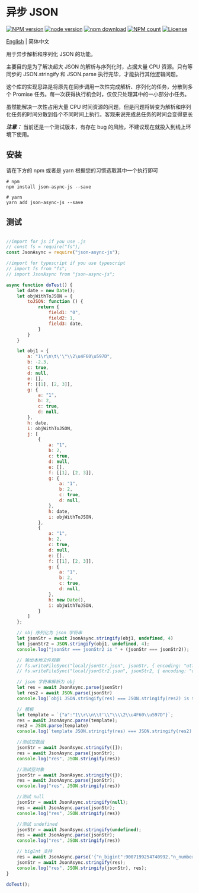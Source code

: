 # 异步 JSON

[![NPM version](https://img.shields.io/npm/v/json-async-js.svg?style=flat-square)](https://npmjs.org/package/json-async-js)
[![node version](https://img.shields.io/badge/node.js-%3E=_8-green.svg?style=flat-square)](http://nodejs.org/download/)
[![npm download](https://img.shields.io/npm/dm/json-async-js.svg?style=flat-square)](https://npmjs.org/package/json-async-js)
[![NPM count](https://img.shields.io/npm/dt/json-async-js.svg?style=flat-square)](https://www.npmjs.com/package/json-async-js)
[![License](https://img.shields.io/npm/l/json-async-js.svg?style=flat-square)](https://www.npmjs.com/package/json-async-js)

[English](./readme.md) | 简体中文

用于异步解析和序列化 JSON 的功能。

主要目的是为了解决超大 JSON 的解析与序列化时，占据大量 CPU 资源。只有等同步的 JSON.stringify 和 JSON.parse 执行完毕，才能执行其他逻辑问题。

这个库的实现思路是将原先在同步调用一次性完成解析、序列化的任务，分散到多个 Promise 任务。每一次获得执行机会时，仅仅只处理其中的一小部分小任务。

虽然能解决一次性占用大量 CPU 时间资源的问题，但是问题将转变为解析和序列化任务的时间分散到各个不同时间上执行。客观来说完成总任务的时间会变得更长

***注意：*** 当前还是一个测试版本，有存在 bug 的风险，不建议现在就投入到线上环境下使用。

## 安装

请在下方的 npm 或者是 yarn 根据您的习惯选取其中一个执行即可

``` shell
# npm
npm install json-async-js --save

# yarn
yarn add json-async-js --save
```

## 测试

``` js

//import for js if you use .js
// const fs = require("fs");
const JsonAsync = require("json-async-js");

//import for typescript if you use typescript
// import fs from "fs";
// import JsonAsync from "json-async-js";

async function doTest() {
    let date = new Date();
    let objWithToJSON = {
        toJSON: function () {
            return {
                field1: "0",
                field2: 1,
                field3: date,
            }
        }
    }

    let obj1 = {
        a: "1\r\n\t\'\"\\2\u4F60\u597D",
        b: -2.3,
        c: true,
        d: null,
        e: [],
        f: [[1], [2, 3]],
        g: {
            a: "1",
            b: 2,
            c: true,
            d: null,
        },
        h: date,
        i: objWithToJSON,
        j: [
            {
                a: "1",
                b: 2,
                c: true,
                d: null,
                e: [],
                f: [[1], [2, 3]],
                g: {
                    a: "1",
                    b: 2,
                    c: true,
                    d: null,
                },
                h: date,
                i: objWithToJSON,
            },
            {
                a: "1",
                b: 2,
                c: true,
                d: null,
                e: [],
                f: [[1], [2, 3]],
                g: {
                    a: "1",
                    b: 2,
                    c: true,
                    d: null,
                },
                h: new Date(),
                i: objWithToJSON,
            }
        ]
    };

    // obj 序列化为 json 字符串
    let jsonStr = await JsonAsync.stringify(obj1, undefined, 4)
    let jsonStr2 = JSON.stringify(obj1, undefined, 4);
    console.log("jsonStr === jsonStr2 is " + (jsonStr === jsonStr2));

    // 输出本地文件观察
    // fs.writeFileSync("local/jsonStr.json", jsonStr, { encoding: "utf8" });
    // fs.writeFileSync("local/jsonStr2.json", jsonStr2, { encoding: "utf8" });

    // json 字符串解析为 obj
    let res = await JsonAsync.parse(jsonStr)
    let res2 = await JSON.parse(jsonStr)
    console.log(`obj1 JSON.stringify(res) === JSON.stringify(res2) is ${JSON.stringify(res) === JSON.stringify(res2)}`)

    // 模板
    let template = `{"a":"1\\r\\n\\t'\\"\\\\2\\u4F60\\u597D"}`;
    res = await JsonAsync.parse(template);
    res2 = JSON.parse(template)
    console.log(`template JSON.stringify(res) === JSON.stringify(res2) is ${JSON.stringify(res) === JSON.stringify(res2)}`)

    //测试空数组
    jsonStr = await JsonAsync.stringify([]);
    res = await JsonAsync.parse(jsonStr);
    console.log("res", JSON.stringify(res))

    //测试空对象
    jsonStr = await JsonAsync.stringify({});
    res = await JsonAsync.parse(jsonStr);
    console.log("res", JSON.stringify(res))

    //测试 null
    jsonStr = await JsonAsync.stringify(null);
    res = await JsonAsync.parse(jsonStr);
    console.log("res", JSON.stringify(res))

    //测试 undefined
    jsonStr = await JsonAsync.stringify(undefined);
    res = await JsonAsync.parse(jsonStr);
    console.log("res", JSON.stringify(res))

    // bigInt 支持
    res = await JsonAsync.parse('{"n_bigint":9007199254740992,"n_number":9007199254740991}');
    jsonStr = await JsonAsync.stringify(res);
    console.log("res", JSON.stringify(jsonStr), res);
}

doTest();
```
